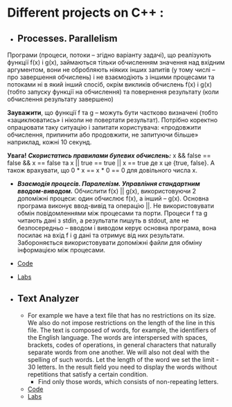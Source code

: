 # **Different projects on C++ :**

- ## **Processes. Parallelism**

Програми (процеси, потоки – згідно варіанту задачі), що реалізують функції f(x) і g(x), займаються тільки обчисленням значення над вхідним аргументом, вони не обробляють ніяких інших запитів (у тому числі – про завершення обчислень) і не взаємодіють з іншими процесами та потоками ні в який інший спосіб, окрім викликів обчислень f(x) і g(x) (тобто запуску функції на обчислення) та повернення результату (коли обчислення результату завершено)

**Зауважити**, що функції f та g – можуть бути частково визначені (тобто «зациклюватись» і ніколи не повертати результат). Потрібно коректно опрацювати таку ситуацію і запитати користувача: «продовжити обчислення, припинити або продовжити, не запитуючи більше» наприклад, кожні 10 секунд.
 
**Увага!** 
**_Скористатись правилами булевих обчислень:_**
x && false == false && x == false
та
x || true == true || x == true
де х це {true, false}.
А також врахувати, що 0 * x == x * 0 == 0 для довільного числа x.


   - **_Взаємодія процесів. Паралелізм. Управління стандартним вводом-виводом._** Обчислити f(x) || g(x), використовуючи 2 допоміжні процеси: один обчислює f(x), а інший – g(x). Основна програма виконує ввод-вивід та операцію ||. Не використовувати обмін повідомленнями між процесами та порти. Процеси f та g читають дані з stdin, а результати пишуть в stdout, але не безпосередньо – вводом і виводом керує основна програма, вона посилає на вхід f і g дані та отримує від них результати. Забороняється використовувати допоміжні файли для обміну інформацією між процесами.
   - [Code](https://github.com/ElizaLo/Practice-C-/blob/master/Processes.%20Parallelism/main.cpp)
   - [Labs](http://ttp.infosoft.ua/sp/lr3new.htm)

- ## **Text Analyzer**
   - For example we have a text file that has no restrictions on its size. We also do not impose restrictions on the length of the line in this file. The text is composed of words, for example, the identifiers of the English language. The words are interspersed with spaces, brackets, codes of operations, in general characters that naturally separate words from one another. We will also not deal with the spelling of such words. Let the length of the word we set the limit - 30 letters. In the result field you need to display the words without repetitions that satisfy a certain condition.
      - Find only those words, which consists of non-repeating letters.
   - [Code](https://github.com/ElizaLo/Practice-C-/blob/master/Text%20Analyzer/main.cpp)
   - [Labs](http://ttp.infosoft.ua/sp/lr1.htm)
